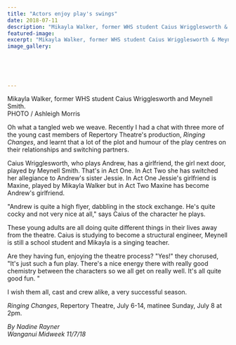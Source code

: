 ```yaml
---
title: "Actors enjoy play's swings"
date: 2018-07-11
description: "Mikayla Walker, former WHS student Caius Wrigglesworth & Meynell Smith cast members of Ringing Changes..."
featured-image: 
excerpt: "Mikayla Walker, former WHS student Caius Wrigglesworth & Meynell Smith cast members of Ringing Changes."
image_gallery:
    
    
    
    
    
---
```


<p><span>Mikayla Walker, former WHS student Caius Wrigglesworth and Meynell Smith. <br />PHOTO / Ashleigh Morris</span></p>
<p class="element element-paragraph">Oh what a tangled web we weave. Recently I had a chat with three more of the young cast members of Repertory Theatre's production,&nbsp;<em>Ringing Changes</em>, and learnt that a lot of the plot and humour of the play centres on their relationships and switching partners.</p>
<p class="element element-paragraph">Caius Wrigglesworth, who plays Andrew, has a girlfriend, the girl next door, played by Meynell Smith. That's in Act One. In Act Two she has switched her allegiance to Andrew's sister Jessie. In Act One Jessie's girlfriend is Maxine, played by Mikayla Walker but in Act Two Maxine has become Andrew's girlfriend.</p>
<p class="element element-paragraph">"Andrew is quite a high flyer, dabbling in the stock exchange. He's quite cocky and not very nice at all," says Caius of the character he plays.</p>
<p class="element element-paragraph">These young adults are all doing quite different things in their lives away from the theatre. Caius is studying to become a structural engineer, Meynell is still a school student and Mikayla is a singing teacher.</p>
<p class="element element-paragraph">Are they having fun, enjoying the theatre process? "Yes!" they chorused, "It's just such a fun play. There's a nice energy there with really good chemistry between the characters so we all get on really well. It's all quite good fun. "</p>
<p class="element element-paragraph">I wish them all, cast and crew alike, a very successful season.<br /><em></em></p>
<p class="element element-paragraph"><em>Ringing Changes</em>, Repertory Theatre, July 6-14, matinee Sunday, July 8 at 2pm.</p>
<p><em>By Nadine Rayner<br />Wanganui Midweek 11/7/18</em></p>

